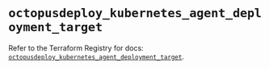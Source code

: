 # `octopusdeploy_kubernetes_agent_deployment_target`

Refer to the Terraform Registry for docs: [`octopusdeploy_kubernetes_agent_deployment_target`](https://registry.terraform.io/providers/octopusdeploylabs/octopusdeploy/0.43.2/docs/resources/kubernetes_agent_deployment_target).
